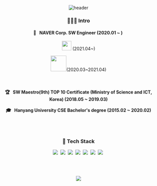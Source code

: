 <div align="center">

![header](https://capsule-render.vercel.app/api?type=wave&section=header&color=ededed&fontColor=ffffff&height=150&fontSize=80&animation=fadeIn)

<h3 align="center">👩🏻‍💻 Intro</h3>
<h4>
  💼 &nbsp NAVER Corp. SW Engineer (2020.01 ~ )&nbsp
 </h4> 
  <a href="https://vibe.naver.com"><img width="30px" src="https://search.pstatic.net/common?type=f&size=53x53&quality=100&direct=true&src=https%3A%2F%2Fpost-phinf.pstatic.net%2FMjAyMTAxMTJfMjEz%2FMDAxNjEwNDE2NzYzMzg1.CEM2ada8Clw8i1y0rMXLTJ8mCJL7KTsKJXho5NFQdNIg.-fkAXhQzmdH5TOcYzKxTcHDOpvHlpWCvt5_k7eKekvgg.PNG%2Fvibe_blog_profile_500X500.png"/></a> (2021.04~)

  <a href="https://now.naver.com"><img width="50px" src="https://now.naver.com/img/logo_title_pc2.bfd68850.png"/></a>(2020.03~2021.04) 
<h4>
  <br/>
  <br/>
  🏆 &nbsp SW Maestro(9th) TOP 10 Certificate (Ministry of Science and ICT, Korea) (2018.05 ~ 2019.03)
  <br/>
  <br/>
  🎓 &nbsp Hanyang University CSE Bachelor's degree (2015.02 ~ 2020.02)
</h4> 
  
<br/>
<br/>

<h3 align="center">🧱 Tech Stack</h3>
<div>
  <img src="https://img.shields.io/badge/Python-3776AB?style=flat-square&logo=Python&logoColor=white"/></a>&nbsp 
  <img src="https://img.shields.io/badge/DJango-092E20?style=flat-square&logo=Django&logoColor=white"/></a>&nbsp 
  <img src="https://img.shields.io/badge/MySQL-4479a1?style=flat-square&logo=MySQL&logoColor=white"/></a>&nbsp 
  <img src="https://img.shields.io/badge/NGINX-009639?style=flat-square&logo=NGINX&logoColor=white"/></a>&nbsp 
  <img src="https://img.shields.io/badge/Elasticsearch-005571?style=flat-square&logo=Elasticsearch&logoColor=white"/></a>&nbsp
  <img src="https://img.shields.io/badge/JavaScript-f7df1e?style=flat-square&logo=JavaScript&logoColor=white"/></a>&nbsp 
  <img src="https://img.shields.io/badge/Vue.js-4fc08d?style=flat-square&logo=Vue.js&logoColor=white"/></a>&nbsp 
</div>
<br/>
<br/>
<br/>

<a href="https://hits.seeyoufarm.com"><img src="https://hits.seeyoufarm.com/api/count/incr/badge.svg?url=https%3A%2F%2Fgithub.com%2Ftaylor-kang&count_bg=%23F5B7B1&title_bg=%23555555&icon=github.svg&icon_color=%23E7E7E7&title=hits&edge_flat=false"/></a>

</div>
